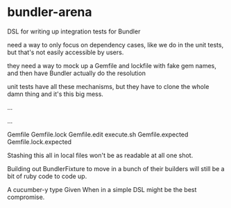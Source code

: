 # bundler-arena
DSL for writing up integration tests for Bundler

need a way to only focus on dependency cases, like we do in the unit tests, but that's
not easily accessible by users.

they need a way to mock up a Gemfile and lockfile with fake gem names, and then have 
Bundler actually do the resolution 

unit tests have all these mechanisms, but they have to clone the whole damn thing and
it's this big mess.

...


...

Gemfile
Gemfile.lock
Gemfile.edit
execute.sh
Gemfile.expected
Gemfile.lock.expected

Stashing this all in local files won't be as readable at all one shot. 

Building out BundlerFixture to move in a bunch of their builders will still be a bit of ruby code to code up.

A cucumber-y type Given When in a simple DSL might be the best compromise.
